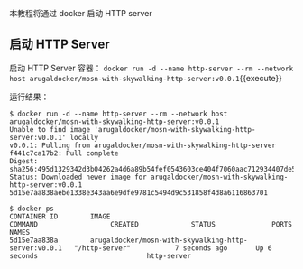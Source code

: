 本教程将通过 docker 启动 HTTP server

## 启动 HTTP Server

启动 HTTP Server 容器： `docker run -d --name http-server --rm --network host arugaldocker/mosn-with-skywalking-http-server:v0.0.1`{{execute}}


运行结果：

```shell
$ docker run -d --name http-server --rm --network host arugaldocker/mosn-with-skywalking-http-server:v0.0.1
Unable to find image 'arugaldocker/mosn-with-skywalking-http-server:v0.0.1' locally
v0.0.1: Pulling from arugaldocker/mosn-with-skywalking-http-server
f441c7ca17b2: Pull complete
Digest: sha256:495d1329342d3b04262a4d6a89b54fef0543603ce404f7060aac712934407de5
Status: Downloaded newer image for arugaldocker/mosn-with-skywalking-http-server:v0.0.1
5d15e7aa838aebe1338e343aa6e9dfe9781c5494d9c531858f4d8a6116863701

$ docker ps
CONTAINER ID        IMAGE                                                  COMMAND                  CREATED             STATUS              PORTS                           NAMES
5d15e7aa838a        arugaldocker/mosn-with-skywalking-http-server:v0.0.1   "/http-server"           7 seconds ago       Up 6 seconds                           http-server
```
